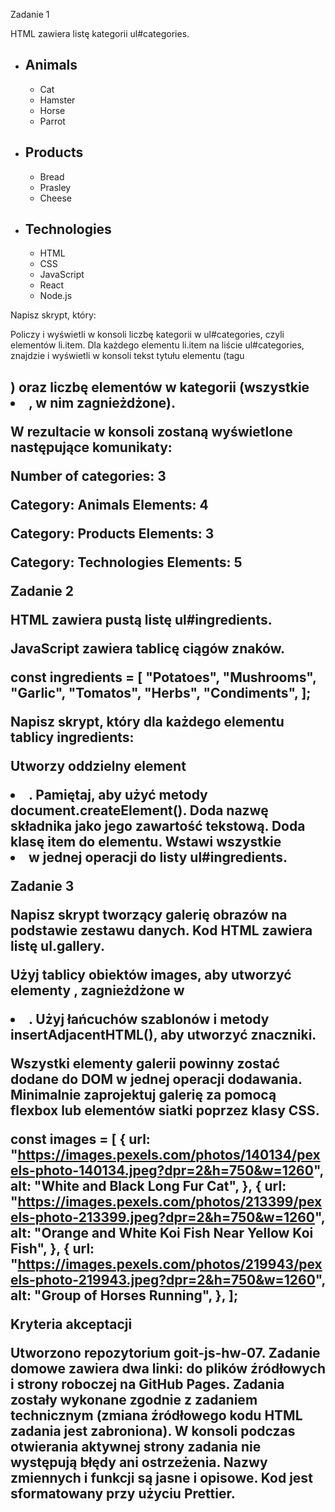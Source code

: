 Zadanie 1

HTML zawiera listę kategorii ul#categories.

<ul id="categories">
  <li class="item">
    <h2>Animals</h2>
    <ul>
      <li>Cat</li>
      <li>Hamster</li>
      <li>Horse</li>
      <li>Parrot</li>
    </ul>
  </li>
  <li class="item">
    <h2>Products</h2>
    <ul>
      <li>Bread</li>
      <li>Prasley</li>
      <li>Cheese</li>
    </ul>
  </li>
  <li class="item">
    <h2>Technologies</h2>
    <ul>
      <li>HTML</li>
      <li>CSS</li>
      <li>JavaScript</li>
      <li>React</li>
      <li>Node.js</li>
    </ul>
  </li>
</ul>



Napisz skrypt, który:

Policzy i wyświetli w konsoli liczbę kategorii w ul#categories, czyli elementów li.item.
Dla każdego elementu li.item na liście ul#categories, znajdzie i wyświetli w konsoli tekst tytułu elementu (tagu <h2>) oraz liczbę elementów w kategorii (wszystkie <li>, w nim zagnieżdżone).


W rezultacie w konsoli zostaną wyświetlone następujące komunikaty:

Number of categories: 3

Category: Animals
Elements: 4

Category: Products
Elements: 3

Category: Technologies
Elements: 5



Zadanie 2

HTML zawiera pustą listę ul#ingredients.

<ul id="ingredients"></ul>



JavaScript zawiera tablicę ciągów znaków.

const ingredients = [
  "Potatoes",
  "Mushrooms",
  "Garlic",
  "Tomatos",
  "Herbs",
  "Condiments",
];



Napisz skrypt, który dla każdego elementu tablicy ingredients:

Utworzy oddzielny element <li>. Pamiętaj, aby użyć metody document.createElement().
Doda nazwę składnika jako jego zawartość tekstową.
Doda klasę item do elementu.
Wstawi wszystkie <li> w jednej operacji do listy ul#ingredients.


Zadanie 3

Napisz skrypt tworzący galerię obrazów na podstawie zestawu danych. Kod HTML zawiera listę ul.gallery.



<ul class="gallery"></ul>



Użyj tablicy obiektów images, aby utworzyć elementy <img>, zagnieżdżone w <li>. Użyj łańcuchów szablonów i metody insertAdjacentHTML(), aby utworzyć znaczniki.

Wszystki elementy galerii powinny zostać dodane do DOM w jednej operacji dodawania.
Minimalnie zaprojektuj galerię za pomocą flexbox lub elementów siatki poprzez klasy CSS.


const images = [
  {
    url: "<https://images.pexels.com/photos/140134/pexels-photo-140134.jpeg?dpr=2&h=750&w=1260>",
    alt: "White and Black Long Fur Cat",
  },
  {
    url: "<https://images.pexels.com/photos/213399/pexels-photo-213399.jpeg?dpr=2&h=750&w=1260>",
    alt: "Orange and White Koi Fish Near Yellow Koi Fish",
  },
  {
    url: "<https://images.pexels.com/photos/219943/pexels-photo-219943.jpeg?dpr=2&h=750&w=1260>",
    alt: "Group of Horses Running",
  },
];



Kryteria akceptacji

Utworzono repozytorium goit-js-hw-07.
Zadanie domowe zawiera dwa linki: do plików źródłowych і strony roboczej na GitHub Pages.
Zadania zostały wykonane zgodnie z zadaniem technicznym (zmiana źródłowego kodu HTML zadania jest zabroniona).
W konsoli podczas otwierania aktywnej strony zadania nie występują błędy ani ostrzeżenia.
Nazwy zmiennych i funkcji są jasne i opisowe.
Kod jest sformatowany przy użyciu Prettier.
